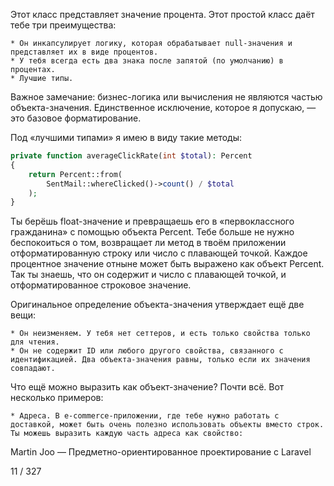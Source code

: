 Этот класс представляет значение процента. Этот простой класс даёт тебе три преимущества:

    * Он инкапсулирует логику, которая обрабатывает null-значения и представляет их в виде процентов.
    * У тебя всегда есть два знака после запятой (по умолчанию) в процентах.
    * Лучшие типы.

Важное замечание: бизнес-логика или вычисления не являются частью объекта-значения. Единственное исключение, которое я допускаю, — это базовое форматирование.

Под «лучшими типами» я имею в виду такие методы:

```php
private function averageClickRate(int $total): Percent
{
    return Percent::from(
        SentMail::whereClicked()->count() / $total
    );
}
```

Ты берёшь float-значение и превращаешь его в «первоклассного гражданина» с помощью объекта Percent. Тебе больше не нужно беспокоиться о том, возвращает ли метод в твоём приложении отформатированную строку или число с плавающей точкой. Каждое процентное значение отныне может быть выражено как объект Percent. Так ты знаешь, что он содержит и число с плавающей точкой, и отформатированное строковое значение.

Оригинальное определение объекта-значения утверждает ещё две вещи:

    * Он неизменяем. У тебя нет сеттеров, и есть только свойства только для чтения.
    * Он не содержит ID или любого другого свойства, связанного с идентификацией. Два объекта-значения равны, только если их значения совпадают.

Что ещё можно выразить как объект-значение? Почти всё. Вот несколько примеров:

    * Адреса. В e-commerce-приложении, где тебе нужно работать с доставкой, может быть очень полезно использовать объекты вместо строк. Ты можешь выразить каждую часть адреса как свойство:



Martin Joo — Предметно-ориентированное проектирование с Laravel

11 / 327

